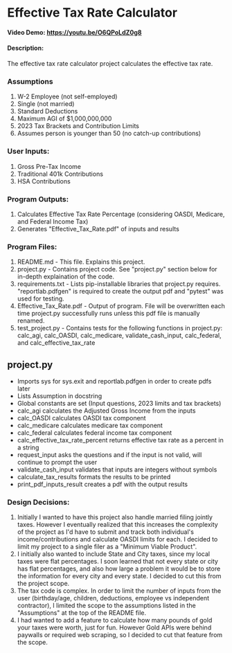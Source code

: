 # Effective Tax Rate Calculator
#### Video Demo:  <https://youtu.be/O6QPoLdZ0g8>
#### Description:
The effective tax rate calculator project calculates the effective tax rate.

### Assumptions
1. W-2 Employee (not self-employed)
2. Single (not married)
3. Standard Deductions
4. Maximum AGI of $1,000,000,000
5. 2023 Tax Brackets and Contribution Limits
6. Assumes person is younger than 50 (no catch-up contributions)

### User Inputs:
1. Gross Pre-Tax Income
2. Traditional 401k Contributions
3. HSA Contributions

### Program Outputs:
1. Calculates Effective Tax Rate Percentage (considering OASDI, Medicare, and Federal Income Tax)
2. Generates "Effective_Tax_Rate.pdf" of inputs and results

### Program Files:
1. README.md - This file. Explains this project.
2. project.py - Contains project code. See "project.py" section below for in-depth explaination of the code.
3. requirements.txt - Lists pip-installable libraries that project.py requires. "reportlab.pdfgen" is required to create the output pdf and "pytest" was used for testing.
4. Effective_Tax_Rate.pdf - Output of program. File will be overwritten each time project.py successfully runs unless this pdf file is manually renamed.
5. test_project.py - Contains tests for the following functions in project.py: calc_agi, calc_OASDI, calc_medicare, validate_cash_input, calc_federal, and calc_effective_tax_rate

## project.py
* Imports sys for sys.exit and reportlab.pdfgen in order to create pdfs later
* Lists Assumption in docstring
* Global constants are set (Input questions, 2023 limits and tax brackets)
* calc_agi calculates the Adjusted Gross Income from the inputs
* calc_OASDI calculates OASDI tax component
* calc_medicare calculates medicare tax component
* calc_federal calculates federal income tax component
* calc_effective_tax_rate_percent returns effective tax rate as a percent in a string
* request_input asks the questions and if the input is not valid, will continue to prompt the user
* validate_cash_input validates that inputs are integers without symbols
* calculate_tax_results formats the results to be printed
* print_pdf_inputs_result creates a pdf with the output results
### Design Decisions:
1. Initially I wanted to have this project also handle married filing jointly taxes. However I eventually realized that this increases the complexity of the project as I'd have to submit and track both individual's income/contributions and calculate OASDI limits for each. I decided to limit my project to a single filer as a "Minimum Viable Product".
2. I initially also wanted to include State and City taxes, since my local taxes were flat percentages. I soon learned that not every state or city has flat percentages, and also how large a problem it would be to store the information for every city and every state. I decided to cut this from the project scope.
3. The tax code is complex. In order to limit the number of inputs from the user (birthday/age, children, deductions, employee vs independent contractor), I limited the scope to the assumptions listed in the "Assumptions" at the top of the README file.
4. I had wanted to add a feature to calculate how many pounds of gold your taxes were worth, just for fun. However Gold APIs were behind paywalls or required web scraping, so I decided to cut that feature from the scope.

